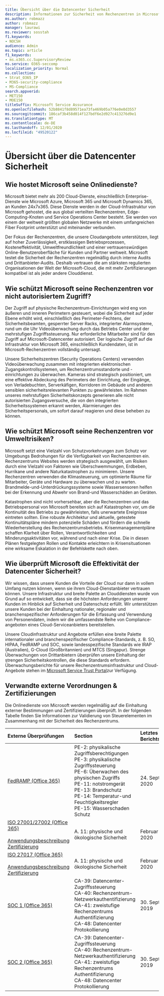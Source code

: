 ```yaml
---
title: Übersicht über die Datencenter Sicherheit
description: Informationen zur Sicherheit von Rechenzentren in Microsoft 365
ms.author: robmazz
author: robmazz
manager: laurawi
ms.reviewer: sosstah
f1.keywords:
- NOCSH
audience: Admin
ms.topic: article
f1_keywords:
- ms.o365.cc.SupervisoryReview
ms.service: O365-seccomp
localization_priority: Normal
ms.collection:
- Strat_O365_IP
- M365-security-compliance
- MS-Compliance
search.appverid:
- MET150
- MOE150
titleSuffix: Microsoft Service Assurance
ms.openlocfilehash: 52b8841f8d89571ea73fa469b05a776e0e0d3557
ms.sourcegitcommit: 186caf3b458d014f127bdf6e2d927c413276d9e1
ms.translationtype: MT
ms.contentlocale: de-DE
ms.lasthandoff: 12/01/2020
ms.locfileid: "49520122"
---
```

# <a name="datacenter-security-overview"></a>Übersicht über die Datencenter Sicherheit

## <a name="how-does-microsoft-host-its-online-services"></a>Wie hostet Microsoft seine Onlinedienste?

Microsoft bietet mehr als 200 Cloud-Dienste, einschließlich Enterprise-Dienste wie Microsoft Azure, Microsoft 365 und Microsoft Dynamics 365, an Kunden 24x7x365. Diese Dienste werden in der Cloud-Infrastruktur von Microsoft gehostet, die aus global verteilten Rechenzentren, Edge-Computing-Knoten und Service Operations Center besteht. Sie werden von einem der weltweit größten globalen Netzwerke mit einem umfangreichen Fiber Footprint unterstützt und miteinander verbunden.

Der Fokus der Rechenzentren, die unsere Cloudangebote unterstützen, liegt auf hoher Zuverlässigkeit, erstklassigen Betriebsprozessen, Kosteneffektivität, Umweltfreundlichkeit und einer vertrauenswürdigen Online-Benutzeroberfläche für Kunden und Partner weltweit. Microsoft testet die Sicherheit der Rechenzentren regelmäßig durch interne Audits und Drittanbieter-Audits. Deshalb vertrauen die am stärksten regulierten Organisationen der Welt der Microsoft-Cloud, die mit mehr Zertifizierungen kompatibel ist als jeder andere Clouddienst.

## <a name="how-does-microsoft-protect-its-datacenters-from-unauthorized-access"></a>Wie schützt Microsoft seine Rechenzentren vor nicht autorisiertem Zugriff?

Der Zugriff auf physische Rechenzentrum-Einrichtungen wird eng von äußeren und inneren Perimetern gesteuert, wobei die Sicherheit auf jeder Ebene erhöht wird, einschließlich des Perimeter-Fechtens, der Sicherheitsbeamten, gesperrter Server Racks, integrierter Alarmsysteme, rund um die Uhr Videoüberwachung durch das Betriebs Center und der mehrstufigen Zugriffssteuerung. Nur erforderliche Mitarbeiter sind für den Zugriff auf Microsoft-Datencenter autorisiert. Der logische Zugriff auf die Infrastruktur von Microsoft 365, einschließlich Kundendaten, ist in Microsoft-Rechenzentren vollständig untersagt.

Unsere Sicherheitszentren (Security Operations Centers) verwenden Videoüberwachung zusammen mit integrierten elektronischen Zugangskontrollsystemen, um Rechenzentrumsstandorte und -einrichtungen zu überwachen. Kameras sind strategisch positioniert, um eine effektive Abdeckung des Perimeters der Einrichtung, der Eingänge, von Verladebuchten, Serverkäfigen, Korridoren im Gebäude und anderen sensiblen sicherheitsrelevanten Punkten zu gewährleisten. Im Rahmen unseres mehrstufigen Sicherheitskonzepts generieren alle nicht autorisierten Zugangsversuche, die von den integrierten Sicherheitssystemen erkannt werden, Alarmierungen des Sicherheitspersonals, um sofort darauf reagieren und diese beheben zu können.

## <a name="how-does-microsoft-protect-its-datacenters-from-environmental-hazards"></a>Wie schützt Microsoft seine Rechenzentren vor Umweltrisiken?

Microsoft setzt eine Vielzahl von Schutzvorkehrungen zum Schutz vor Umgebungs Bedrohungen für die Verfügbarkeit von Rechenzentren ein. Rechenzentrums Websites werden strategisch ausgewählt, um Risiken durch eine Vielzahl von Faktoren wie Überschwemmungen, Erdbeben, Hurrikane und andere Naturkatastrophen zu minimieren. Unsere Rechenzentren verwenden die Klimasteuerung, um optimierte Räume für Mitarbeiter, Geräte und Hardware zu überwachen und zu warten. Brandmelde-und-Unterdrückungssysteme sowie Wassersensoren helfen bei der Erkennung und Abwehr von Brand-und Wasserschäden an Geräten.

Katastrophen sind nicht vorhersehbar, aber die Rechenzentren und das Betriebspersonal von Microsoft bereiten sich auf Katastrophen vor, um die Kontinuität des Betriebs zu gewährleisten, falls unerwartete Ereignisse eintreten sollten. Eine robuste Architektur und aktuelle, getestete Kontinuitätspläne mindern potenzielle Schäden und fördern die schnelle Wiederherstellung des Rechenzentrumsbetriebs. Krisenmanagementpläne schaffen Klarheit über Rollen, Verantwortlichkeiten und Minderungsaktivitäten vor, während und nach einer Krise. Die in diesen Plänen festgelegten Rollen und Kontakte erleichtern in Krisensituationen eine wirksame Eskalation in der Befehlskette nach oben.

## <a name="how-does-microsoft-verify-the-effectiveness-of-datacenter-security"></a>Wie überprüft Microsoft die Effektivität der Datencenter Sicherheit?

Wir wissen, dass unsere Kunden die Vorteile der Cloud nur dann in vollem Umfang nutzen können, wenn sie ihrem Cloud-Dienstanbieter vertrauen können. Unsere Infrastruktur und breite Palette an Clouddiensten wurde von Grund auf so entwickelt, dass sie die höchsten Anforderungen unserer Kunden im Hinblick auf Sicherheit und Datenschutz erfüllt. Wir unterstützen unsere Kunden bei der Einhaltung nationaler, regionaler und branchenspezifischer Anforderungen für die Erfassung und Verwendung von Personendaten, indem wir die umfassendste Reihe von Compliance-angeboten eines Cloud-Serviceanbieters bereitstellen.

Unsere Cloudinfrastruktur und Angebote erfüllen eine breite Palette internationaler und branchenspezifischer Compliance-Standards, z. B. SO, HIPAA, FedRAMP und SOC, sowie landesspezifische Standards wie IRAP (Australien), G-Cloud (Großbritannien) und MTCS (Singapur). Strenge Überwachungen von Drittanbietern überprüfen unsere Einhaltung der strengen Sicherheitskontrollen, die diese Standards erfordern. Überwachungsberichte für unsere Rechenzentrumsinfrastruktur und Cloud-Angebote stehen im [Microsoft Service Trust Portal](https://servicetrust.microsoft.com/)zur Verfügung.

## <a name="related-external-regulations--certifications"></a>Verwandte externe Verordnungen & Zertifizierungen

Die Onlinedienste von Microsoft werden regelmäßig auf die Einhaltung externer Bestimmungen und Zertifizierungen überprüft. In der folgenden Tabelle finden Sie Informationen zur Validierung von Steuerelementen im Zusammenhang mit der Sicherheit des Rechenzentrums.

| **Externe Überprüfungen** | **Section** | **Letztes Berichtsdatum** |
|:--------------------|:------------|:-----------------------|  
| [FedRAMP (Office 365)](https://compliance.microsoft.com/compliancemanager) | PE-2: physikalische Zugriffsberechtigungen <br> PE-3: physikalische Zugriffssteuerung <br> PE-6: Überwachen des physischen Zugriffs <br> PE-11: notstromgerät <br> PE-13: Brandschutz <br> PE-14: Temperatur-und Feuchtigkeitsregler <br> PE-15: Wasserschaden Schutz | 24. September 2020 |
| [ISO 27001/27002 (Office 365)](https://servicetrust.microsoft.com/ViewPage/MSComplianceGuideV3?command=Download&downloadType=Document&downloadId=d7864d4f-e053-4cc4-a964-fa526d07c3be&tab=7027ead0-3d6b-11e9-b9e1-290b1eb4cdeb&docTab=7027ead0-3d6b-11e9-b9e1-290b1eb4cdeb_ISO_Reports) <br><br> [Anwendungsbeschreibung](https://servicetrust.microsoft.com/ViewPage/MSComplianceGuide?command=Download&downloadType=Document&downloadId=8ee1e46b-2ada-4e7b-bb7d-4c55a8cb6fcd&docTab=4ce99610-c9c0-11e7-8c2c-f908a777fa4d_ISO_Reports) <br> [Zertifizierung](https://servicetrust.microsoft.com/ViewPage/MSComplianceGuideV3?command=Download&downloadType=Document&downloadId=1e84a14a-2468-45ac-9412-5e53250d57ec&tab=7027ead0-3d6b-11e9-b9e1-290b1eb4cdeb&docTab=7027ead0-3d6b-11e9-b9e1-290b1eb4cdeb_ISO_Reports) | A. 11: physische und ökologische Sicherheit | Februar 22, 2020 |
| [ISO 27017 (Office 365)](https://servicetrust.microsoft.com/ViewPage/MSComplianceGuideV3?command=Download&downloadType=Document&downloadId=d7864d4f-e053-4cc4-a964-fa526d07c3be&tab=7027ead0-3d6b-11e9-b9e1-290b1eb4cdeb&docTab=7027ead0-3d6b-11e9-b9e1-290b1eb4cdeb_ISO_Reports) <br><br> [Anwendungsbeschreibung](https://servicetrust.microsoft.com/ViewPage/MSComplianceGuide?command=Download&downloadType=Document&downloadId=8ee1e46b-2ada-4e7b-bb7d-4c55a8cb6fcd&docTab=4ce99610-c9c0-11e7-8c2c-f908a777fa4d_ISO_Reports) <br> [Zertifizierung](https://servicetrust.microsoft.com/ViewPage/MSComplianceGuideV3?command=Download&downloadType=Document&downloadId=70de0999-5451-43a3-9ef4-761e8fbfb1a3&tab=7027ead0-3d6b-11e9-b9e1-290b1eb4cdeb&docTab=7027ead0-3d6b-11e9-b9e1-290b1eb4cdeb_ISO_Reports) | A. 11: physische und ökologische Sicherheit | Februar 22, 2020 |
| [SOC 1 (Office 365)](https://servicetrust.microsoft.com/ViewPage/MSComplianceGuideV3?command=Download&downloadType=Document&downloadId=b07c0f7b-6bd5-4544-8255-7a5f14bf914a&tab=7027ead0-3d6b-11e9-b9e1-290b1eb4cdeb&docTab=7027ead0-3d6b-11e9-b9e1-290b1eb4cdeb_SOC_/_SSAE_16_Reports) | CA-39: Datencenter-Zugriffssteuerung <br> CA-40: Rechenzentrum-Netzwerkauthentifizierung <br> CA-41: zweistufige Rechenzentrums Authentifizierung <br> CA-48: Datencenter Protokollierung | 30. September 2019 |
| [SOC 2 (Office 365)](https://servicetrust.microsoft.com/ViewPage/MSComplianceGuideV3?command=Download&downloadType=Document&downloadId=fa062990-e758-4ddc-ace3-7fb21a301d09&tab=7027ead0-3d6b-11e9-b9e1-290b1eb4cdeb&docTab=7027ead0-3d6b-11e9-b9e1-290b1eb4cdeb_SOC_/_SSAE_16_Rep-11e9-b9e1-290b1eb4cdeb_SOC_/_SSAE_16_Reports) | CA-39: Datencenter-Zugriffssteuerung <br> CA-40: Rechenzentrum-Netzwerkauthentifizierung <br> CA-41: zweistufige Rechenzentrums Authentifizierung <br> CA-48: Datencenter Protokollierung | 30. September 2019 |
